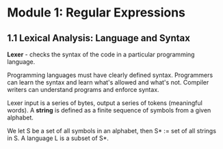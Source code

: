 # Module 1: Regular Expressions

## 1.1 Lexical Analysis: Language and Syntax

**Lexer** - checks the syntax of the code in a particular programming language.

Programming languages must have clearly defined syntax. Programmers can learn the syntax and learn what's allowed and what's not. Compiler writers can understand programs and enforce syntax.

Lexer input is a series of bytes, output a series of tokens (meaningful words). A **string** is defined as a finite sequence of symbols from a given alphabet.

We let S be a set of all symbols in an alphabet, then S* := set of all strings in S. A language L is a subset of S*.
